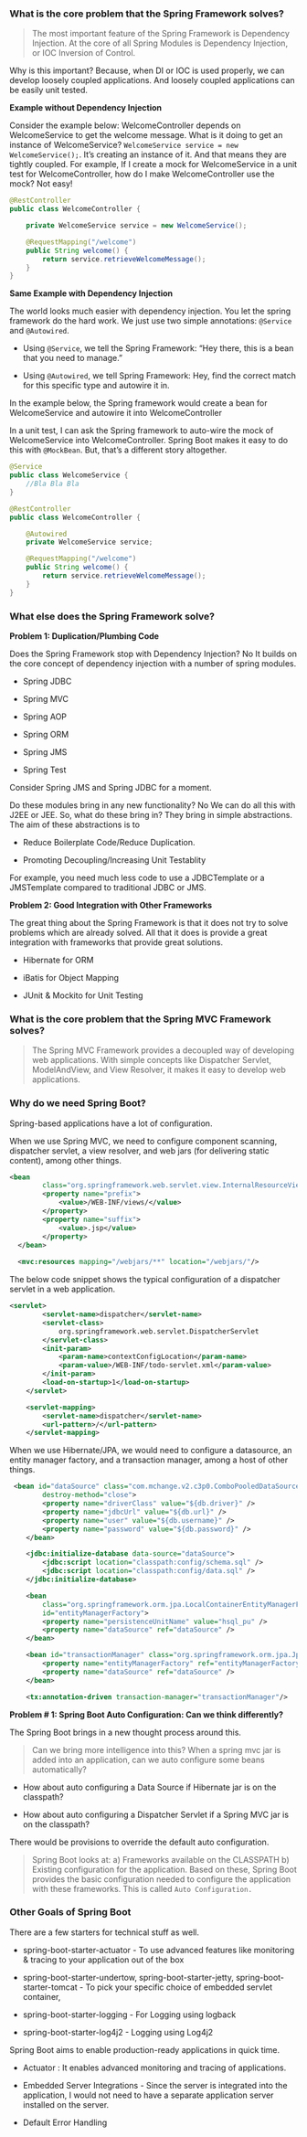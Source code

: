 ### What is the core problem that the Spring Framework solves?

> The most important feature of the Spring Framework is Dependency Injection. At the core of all Spring Modules is Dependency Injection, or IOC Inversion of Control.

Why is this important? Because, when DI or IOC is used properly, we can develop loosely coupled applications. And loosely coupled applications can be easily unit tested.

<b>Example without Dependency Injection</b>

Consider the example below: WelcomeController depends on WelcomeService to get the welcome message. What is it doing to get an instance of WelcomeService? `WelcomeService service = new WelcomeService();`. It’s creating an instance of it. And that means they are tightly coupled. For example, If I create a mock for WelcomeService in a unit test for WelcomeController, how do I make WelcomeController use the mock? Not easy!

```java
@RestController
public class WelcomeController {

    private WelcomeService service = new WelcomeService();

	@RequestMapping("/welcome")
	public String welcome() {
		return service.retrieveWelcomeMessage();
	}
}
```

<b>Same Example with Dependency Injection</b>

The world looks much easier with dependency injection. You let the spring framework do the hard work. We just use two simple annotations: `@Service` and `@Autowired`.

* Using `@Service`, we tell the Spring Framework: “Hey there, this is a bean that you need to manage.”

* Using `@Autowired`, we tell Spring Framework: Hey, find the correct match for this specific type and autowire it in.

In the example below, the Spring framework would create a bean for WelcomeService and autowire it into WelcomeController

In a unit test, I can ask the Spring framework to auto-wire the mock of WelcomeService into WelcomeController. Spring Boot makes it easy to do this with `@MockBean`. But, that’s a different story altogether.

```java
@Service
public class WelcomeService {
    //Bla Bla Bla
}

@RestController
public class WelcomeController {

    @Autowired
    private WelcomeService service;

	@RequestMapping("/welcome")
	public String welcome() {
		return service.retrieveWelcomeMessage();
	}
}
```

### What else does the Spring Framework solve?

<b>Problem 1: Duplication/Plumbing Code</b>

Does the Spring Framework stop with Dependency Injection? No It builds on the core concept of dependency injection with a number of spring modules.

* Spring JDBC

* Spring MVC

* Spring AOP

* Spring ORM

* Spring JMS

* Spring Test

Consider Spring JMS and Spring JDBC for a moment.

Do these modules bring in any new functionality? No We can do all this with J2EE or JEE. So, what do these bring in? They bring in simple abstractions. The aim of these abstractions is to

* Reduce Boilerplate Code/Reduce Duplication.

* Promoting Decoupling/Increasing Unit Testablity

For example, you need much less code to use a JDBCTemplate or a JMSTemplate compared to traditional JDBC or JMS.

<b>Problem 2: Good Integration with Other Frameworks</b>

The great thing about the Spring Framework is that it does not try to solve problems which are already solved. All that it does is provide a great integration with frameworks that provide great solutions.

* Hibernate for ORM

* iBatis for Object Mapping

* JUnit & Mockito for Unit Testing

### What is the core problem that the Spring MVC Framework solves?

> The Spring MVC Framework provides a decoupled way of developing web applications. With simple concepts like Dispatcher Servlet, ModelAndView, and View Resolver, it makes it easy to develop web applications.

### Why do we need Spring Boot?

Spring-based applications have a lot of configuration.

When we use Spring MVC, we need to configure component scanning, dispatcher servlet, a view resolver, and web jars (for delivering static content), among other things.

```xml
<bean
        class="org.springframework.web.servlet.view.InternalResourceViewResolver">
        <property name="prefix">
            <value>/WEB-INF/views/</value>
        </property>
        <property name="suffix">
            <value>.jsp</value>
        </property>
  </bean>
  
  <mvc:resources mapping="/webjars/**" location="/webjars/"/>
```

The below code snippet shows the typical configuration of a dispatcher servlet in a web application.

```xml
<servlet>
        <servlet-name>dispatcher</servlet-name>
        <servlet-class>
            org.springframework.web.servlet.DispatcherServlet
        </servlet-class>
        <init-param>
            <param-name>contextConfigLocation</param-name>
            <param-value>/WEB-INF/todo-servlet.xml</param-value>
        </init-param>
        <load-on-startup>1</load-on-startup>
    </servlet>

    <servlet-mapping>
        <servlet-name>dispatcher</servlet-name>
        <url-pattern>/</url-pattern>
    </servlet-mapping>
```

When we use Hibernate/JPA, we would need to configure a datasource, an entity manager factory, and a transaction manager, among a host of other things.

```xml
 <bean id="dataSource" class="com.mchange.v2.c3p0.ComboPooledDataSource"
        destroy-method="close">
        <property name="driverClass" value="${db.driver}" />
        <property name="jdbcUrl" value="${db.url}" />
        <property name="user" value="${db.username}" />
        <property name="password" value="${db.password}" />
    </bean>

    <jdbc:initialize-database data-source="dataSource">
        <jdbc:script location="classpath:config/schema.sql" />
        <jdbc:script location="classpath:config/data.sql" />
    </jdbc:initialize-database>

    <bean
        class="org.springframework.orm.jpa.LocalContainerEntityManagerFactoryBean"
        id="entityManagerFactory">
        <property name="persistenceUnitName" value="hsql_pu" />
        <property name="dataSource" ref="dataSource" />
    </bean>

    <bean id="transactionManager" class="org.springframework.orm.jpa.JpaTransactionManager">
        <property name="entityManagerFactory" ref="entityManagerFactory" />
        <property name="dataSource" ref="dataSource" />
    </bean>

    <tx:annotation-driven transaction-manager="transactionManager"/>
```

<b>Problem # 1: Spring Boot Auto Configuration: Can we think differently?</b>

The Spring Boot brings in a new thought process around this.

> Can we bring more intelligence into this? When a spring mvc jar is added into an application, can we auto configure some beans automatically?

* How about auto configuring a Data Source if Hibernate jar is on the classpath?

* How about auto configuring a Dispatcher Servlet if a Spring MVC jar is on the classpath?

There would be provisions to override the default auto configuration.

> Spring Boot looks at: a) Frameworks available on the CLASSPATH b) Existing configuration for the application. Based on these, Spring Boot provides the basic configuration needed to configure the application with these frameworks. This is called `Auto Configuration.`

### Other Goals of Spring Boot

There are a few starters for technical stuff as well.

* spring-boot-starter-actuator - To use advanced features like monitoring & tracing to your application out of the box

* spring-boot-starter-undertow, spring-boot-starter-jetty, spring-boot-starter-tomcat - To pick your specific choice of embedded servlet container,

* spring-boot-starter-logging - For Logging using logback

* spring-boot-starter-log4j2 - Logging using Log4j2

Spring Boot aims to enable production-ready applications in quick time.

* Actuator : It enables advanced monitoring and tracing of applications.

* Embedded Server Integrations - Since the server is integrated into the application, I would not need to have a separate application server installed on the server.

* Default Error Handling

